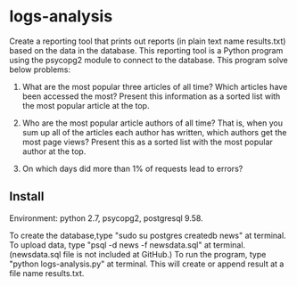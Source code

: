 # logs-analysis
Create a reporting tool that prints out reports (in plain text name results.txt) based on the data in the database. This reporting tool is a Python program using the psycopg2 module to connect to the database.
This program solve below problems:
1. What are the most popular three articles of all time? Which articles have been accessed the most? Present this information as a sorted list with the most popular article at the top.

2. Who are the most popular article authors of all time? That is, when you sum up all of the articles each author has written, which authors get the most page views? Present this as a sorted list with the most popular author at the top.

3. On which days did more than 1% of requests lead to errors?

## Install
Environment: python 2.7, psycopg2, postgresql 9.58.

To create the database,type "sudo su postgres createdb news" at terminal.
To upload data, type "psql -d news -f newsdata.sql" at terminal. (newsdata.sql file is not included at GitHub.)
To run the program, type "python logs-analysis.py" at terminal. This will create or append result at a file name results.txt.
